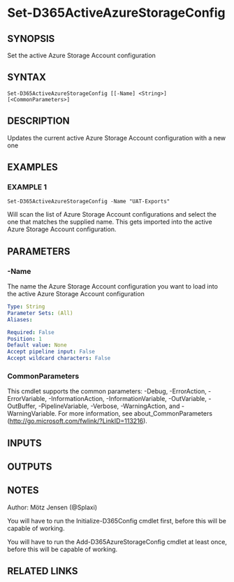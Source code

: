 ﻿---
external help file: d365fo.tools-help.xml
Module Name: d365fo.tools
online version:
schema: 2.0.0
---

# Set-D365ActiveAzureStorageConfig

## SYNOPSIS
Set the active Azure Storage Account configuration

## SYNTAX

```
Set-D365ActiveAzureStorageConfig [[-Name] <String>] [<CommonParameters>]
```

## DESCRIPTION
Updates the current active Azure Storage Account configuration with a new one

## EXAMPLES

### EXAMPLE 1
```
Set-D365ActiveAzureStorageConfig -Name "UAT-Exports"
```

Will scan the list of Azure Storage Account configurations and select the one that matches the supplied name.
This gets imported into the active Azure Storage Account configuration.

## PARAMETERS

### -Name
The name the Azure Storage Account configuration you want to load into the active Azure Storage Account configuration

```yaml
Type: String
Parameter Sets: (All)
Aliases:

Required: False
Position: 1
Default value: None
Accept pipeline input: False
Accept wildcard characters: False
```

### CommonParameters
This cmdlet supports the common parameters: -Debug, -ErrorAction, -ErrorVariable, -InformationAction, -InformationVariable, -OutVariable, -OutBuffer, -PipelineVariable, -Verbose, -WarningAction, and -WarningVariable.
For more information, see about_CommonParameters (http://go.microsoft.com/fwlink/?LinkID=113216).

## INPUTS

## OUTPUTS

## NOTES
Author: Mötz Jensen (@Splaxi)

You will have to run the Initialize-D365Config cmdlet first, before this will be capable of working.

You will have to run the Add-D365AzureStorageConfig cmdlet at least once, before this will be capable of working.

## RELATED LINKS
